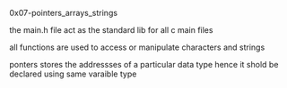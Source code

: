 0x07-pointers_arrays_strings

the main.h file act as the standard lib for all c main files

all functions are used to access or manipulate characters and strings

ponters stores the addressses of a particular data type 
hence it shold be declared using same varaible type
